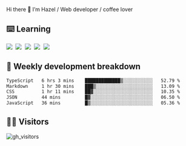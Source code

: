 
Hi there 👋 I’m Hazel / Web developer / coffee lover

## ⌨️ Learning

<samp>
 <a href="https://github.com/vuejs/core"><img src="https://api.iconify.design/logos:vue.svg" /></a>
  <a href="https://github.com/vuejs/core"><img src="https://api.iconify.design/logos:react.svg" /></a>
  <a href="https://github.com/vitejs/vite"><img src="https://api.iconify.design/logos:vitejs.svg" /></a>
  <a href="https://github.com/microsoft/TypeScript"><img src="https://api.iconify.design/logos:typescript-icon.svg" /></a> 
  <a href="https://github.com/unocss/unocss"><img src="https://api.iconify.design/logos:unocss.svg" /></a>
  

</samp>


## 🦀 Weekly development breakdown

<!--START_SECTION:waka-->

```txt
TypeScript   6 hrs 3 mins    █████████████▒░░░░░░░░░░░   52.79 %
Markdown     1 hr 30 mins    ███▒░░░░░░░░░░░░░░░░░░░░░   13.09 %
CSS          1 hr 11 mins    ██▓░░░░░░░░░░░░░░░░░░░░░░   10.35 %
JSON         44 mins         █▓░░░░░░░░░░░░░░░░░░░░░░░   06.50 %
JavaScript   36 mins         █▒░░░░░░░░░░░░░░░░░░░░░░░   05.36 %
```

<!--END_SECTION:waka-->
## 👬🏻 Visitors

![gh_visitors](https://profile-counter.glitch.me/Hazel-Lin/count.svg)


